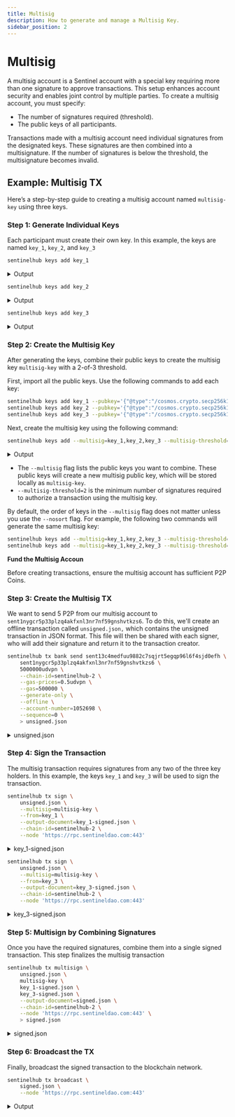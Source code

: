 ```yaml
---
title: Multisig
description: How to generate and manage a Multisig Key.
sidebar_position: 2
---
```


# Multisig

A multisig account is a Sentinel account with a special key requiring more than one signature to approve transactions. This setup enhances account security and enables joint control by multiple parties. To create a multisig account, you must specify:

- The number of signatures required (threshold).
- The public keys of all participants.

Transactions made with a multisig account need individual signatures from the designated keys. These signatures are then combined into a multisignature. If the number of signatures is below the threshold, the multisignature becomes invalid.


## Example: Multisig TX

Here’s a step-by-step guide to creating a multisig account named `multisig-key` using three keys.

### Step 1: Generate Individual Keys

Each participant must create their own key. In this example, the keys are named `key_1`, `key_2`, and `key_3`

```bash
sentinelhub keys add key_1
```

<details>
<summary>Output</summary>
<p>

#### This is the output details of the `key_1`

```text
- name: key_1
  type: local
  address: sent16e34vs3zmp0fjr90rcq888c4padq7g6uh98zk3
  pubkey: '{"@type":"/cosmos.crypto.secp256k1.PubKey","key":"A2azxghav4YItrKC0TYXPf2QX2GrDYgOjicNBS5DyPxK"}'
  mnemonic: ""


**Important** write this mnemonic phrase in a safe place.
It is the only way to recover your account if you ever forget your password.

box yellow pottery flower vendor vivid cigar cream trigger gospel panther twelve donate demise gorilla vacuum grocery theme live kiss proof man follow cheese
```

</p>
</details>


```bash
sentinelhub keys add key_2
```

<details>
<summary>Output</summary>
<p>

```text
- name: key_2
  type: local
  address: sent1sd7hd45p5p8ls22a2em9ezly3v3yjr2dm7rqup
  pubkey: '{"@type":"/cosmos.crypto.secp256k1.PubKey","key":"A6JIWSoDkRnryc+q1Eld8VIJdCTx71Panqa43tgPH45B"}'
  mnemonic: ""


**Important** write this mnemonic phrase in a safe place.
It is the only way to recover your account if you ever forget your password.

floor tissue frequent fashion shell conduct raw glimpse lonely region pull help little state excuse supreme flight insane hurt empty blanket lecture plug upper
```

</p>
</details>

```bash
sentinelhub keys add key_3
```

<details>
<summary>Output</summary>
<p>

```text
- name: key_3
  type: local
  address: sent1r57hfyk2z6txmv7tmuc95erltrw46zfatgnpjt
  pubkey: '{"@type":"/cosmos.crypto.secp256k1.PubKey","key":"AmFjwqac9h7/gawTExDSbNu5ObNPjxSb9D233gBa64CJ"}'
  mnemonic: ""


**Important** write this mnemonic phrase in a safe place.
It is the only way to recover your account if you ever forget your password.

detect artefact lemon budget make beyond tape unaware toast mask volume gate crane viable axis utility wheat make home much royal flee depart spawn
```

</p>
</details>


### Step 2: Create the Multisig Key

After generating the keys, combine their public keys to create the multisig key `multisig-key` with a 2-of-3 threshold.

First, import all the public keys. Use the following commands to add each key:

```bash
sentinelhub keys add key_1 --pubkey='{"@type":"/cosmos.crypto.secp256k1.PubKey","key":"A2azxghav4YItrKC0TYXPf2QX2GrDYgOjicNBS5DyPxK"}'
sentinelhub keys add key_2 --pubkey='{"@type":"/cosmos.crypto.secp256k1.PubKey","key":"A6JIWSoDkRnryc+q1Eld8VIJdCTx71Panqa43tgPH45B"}'
sentinelhub keys add key_3 --pubkey='{"@type":"/cosmos.crypto.secp256k1.PubKey","key":"AmFjwqac9h7/gawTExDSbNu5ObNPjxSb9D233gBa64CJ"}'
```

Next, create the multisig key using the following command:

```bash
sentinelhub keys add --multisig=key_1,key_2,key_3 --multisig-threshold=2 multisig-key
```

<details>
<summary>Output</summary>
<p>

```text
- name: multisig-key
  type: multi
  address: sent13c4medfuu9882c7sqjrt5egqp96l6f4sjd0efh
  pubkey: '{"@type":"/cosmos.crypto.multisig.LegacyAminoPubKey","threshold":2,"public_keys":[{"@type":"/cosmos.crypto.secp256k1.PubKey","key":"AmFjwqac9h7/gawTExDSbNu5ObNPjxSb9D233gBa64CJ"},{"@type":"/cosmos.crypto.secp256k1.PubKey","key":"A6JIWSoDkRnryc+q1Eld8VIJdCTx71Panqa43tgPH45B"},{"@type":"/cosmos.crypto.secp256k1.PubKey","key":"A2azxghav4YItrKC0TYXPf2QX2GrDYgOjicNBS5DyPxK"}]}'
  mnemonic: ""
```

</p>
</details>

- The `--multisig` flag lists the public keys you want to combine. These public keys will create a new multisig public key, which will be stored locally as `multisig-key`.
- `--multisig-threshold=2` is the minimum number of signatures required to authorize a transaction using the multisig key.

By default, the order of keys in the `--multisig` flag does not matter unless you use the `--nosort` flag. For example, the following two commands will generate the same multisig key:

```bash
sentinelhub keys add --multisig=key_1,key_2,key_3 --multisig-threshold=2 multisig-key
sentinelhub keys add --multisig=key_1,key_2,key_3 --multisig-threshold=2 multisig-key
```

**Fund the Multisig Accoun**

Before creating transactions, ensure the multisig account has sufficient P2P Coins.


### Step 3: Create the Multisig TX

We want to send 5 P2P from our multisig account to `sent1nygcr5p33plzq4akfxnl3nr7nf59gnshvtkzs6`. To do this, we'll create an offline transaction called `unsigned.json,` which contains the unsigned transaction in JSON format. This file will then be shared with each signer, who will add their signature and return it to the transaction creator.

```bash
sentinelhub tx bank send sent13c4medfuu9882c7sqjrt5egqp96l6f4sjd0efh \
    sent1nygcr5p33plzq4akfxnl3nr7nf59gnshvtkzs6 \
    5000000udvpn \
    --chain-id=sentinelhub-2 \
    --gas-prices=0.5udvpn \
    --gas=500000 \
    --generate-only \
    --offline \
    --account-number=1052698 \
    --sequence=0 \
    > unsigned.json
```

<details>
<summary>unsigned.json</summary>
<p>

```json
{
   "body":{
      "messages":[
         {
            "@type":"/cosmos.bank.v1beta1.MsgSend",
            "from_address":"sent13c4medfuu9882c7sqjrt5egqp96l6f4sjd0efh",
            "to_address":"sent1nygcr5p33plzq4akfxnl3nr7nf59gnshvtkzs6",
            "amount":[
               {
                  "denom":"udvpn",
                  "amount":"5000000"
               }
            ]
         }
      ],
      "memo":"",
      "timeout_height":"0",
      "extension_options":[
         
      ],
      "non_critical_extension_options":[
         
      ]
   },
   "auth_info":{
      "signer_infos":[
         
      ],
      "fee":{
         "amount":[
            {
               "denom":"udvpn",
               "amount":"250000"
            }
         ],
         "gas_limit":"500000",
         "payer":"",
         "granter":""
      }
   },
   "signatures":[
      
   ]
}
```

</p>
</details>

### Step 4: Sign the Transaction

The multisig transaction requires signatures from any two of the three key holders. In this example, the keys `key_1` and `key_3` will be used to sign the transaction.

```bash
sentinelhub tx sign \
    unsigned.json \
    --multisig=multisig-key \
    --from=key_1 \
    --output-document=key_1-signed.json \
    --chain-id=sentinelhub-2 \
    --node 'https://rpc.sentineldao.com:443'
```

<details>
<summary>key_1-signed.json</summary>
<p>

```json
{
  "signatures": [
    {
      "public_key": {
        "@type": "/cosmos.crypto.secp256k1.PubKey",
        "key": "A2azxghav4YItrKC0TYXPf2QX2GrDYgOjicNBS5DyPxK"
      },
      "data": {
        "single": {
          "mode": "SIGN_MODE_LEGACY_AMINO_JSON",
          "signature": "/vD4D3/an4JLGUr9LI6G6zWv+AIVZsGLohq3eiHhrVZGJxs1M5fznPX/ABYQpvZ5mmP2OjO0TiiCxO2o05o+Ng=="
        }
      },
      "sequence": "0"
    }
  ]
}
```

</p>
</details>

```bash
sentinelhub tx sign \
    unsigned.json \
    --multisig=multisig-key \
    --from=key_3 \
    --output-document=key_3-signed.json \
    --chain-id=sentinelhub-2 \
    --node 'https://rpc.sentineldao.com:443'
```

<details>
<summary>key_3-signed.json</summary>
<p>

```json
{
  "signatures": [
    {
      "public_key": {
        "@type": "/cosmos.crypto.secp256k1.PubKey",
        "key": "AmFjwqac9h7/gawTExDSbNu5ObNPjxSb9D233gBa64CJ"
      },
      "data": {
        "single": {
          "mode": "SIGN_MODE_LEGACY_AMINO_JSON",
          "signature": "vfBZC78eDgnDV8euRDXRpYvf9SY9q0K6bQw5iHsmbV5ZfarEWdcF7ZNP4Ha0hwnjuLmJzy3rRKLRqjQkUTCyuA=="
        }
      },
      "sequence": "0"
    }
  ]
}
```

</p>
</details>

### Step 5: Multisign by Combining Signatures

Once you have the required signatures, combine them into a single signed transaction. This step finalizes the multisig transaction

```bash
sentinelhub tx multisign \
    unsigned.json \
    multisig-key \
    key_1-signed.json \
    key_3-signed.json \
    --output-document=signed.json \
    --chain-id=sentinelhub-2 \
    --node 'https://rpc.sentineldao.com:443' \
    > signed.json
```

<details>
<summary>signed.json</summary>
<p>

```json
{
  "body": {
    "messages": [
      {
        "@type": "/cosmos.bank.v1beta1.MsgSend",
        "from_address": "sent13c4medfuu9882c7sqjrt5egqp96l6f4sjd0efh",
        "to_address": "sent1nygcr5p33plzq4akfxnl3nr7nf59gnshvtkzs6",
        "amount": [
          {
            "denom": "udvpn",
            "amount": "5000000"
          }
        ]
      }
    ],
    "memo": "",
    "timeout_height": "0",
    "extension_options": [],
    "non_critical_extension_options": []
  },
  "auth_info": {
    "signer_infos": [
      {
        "public_key": {
          "@type": "/cosmos.crypto.multisig.LegacyAminoPubKey",
          "threshold": 2,
          "public_keys": [
            {
              "@type": "/cosmos.crypto.secp256k1.PubKey",
              "key": "AmFjwqac9h7/gawTExDSbNu5ObNPjxSb9D233gBa64CJ"
            },
            {
              "@type": "/cosmos.crypto.secp256k1.PubKey",
              "key": "A6JIWSoDkRnryc+q1Eld8VIJdCTx71Panqa43tgPH45B"
            },
            {
              "@type": "/cosmos.crypto.secp256k1.PubKey",
              "key": "A2azxghav4YItrKC0TYXPf2QX2GrDYgOjicNBS5DyPxK"
            }
          ]
        },
        "mode_info": {
          "multi": {
            "bitarray": {
              "extra_bits_stored": 3,
              "elems": "oA=="
            },
            "mode_infos": [
              {
                "single": {
                  "mode": "SIGN_MODE_LEGACY_AMINO_JSON"
                }
              },
              {
                "single": {
                  "mode": "SIGN_MODE_LEGACY_AMINO_JSON"
                }
              }
            ]
          }
        },
        "sequence": "0"
      }
    ],
    "fee": {
      "amount": [
        {
          "denom": "udvpn",
          "amount": "250000"
        }
      ],
      "gas_limit": "500000",
      "payer": "",
      "granter": ""
    }
  },
  "signatures": [
    "CkC98FkLvx4OCcNXx65ENdGli9/1Jj2rQrptDDmIeyZtXll9qsRZ1wXtk0/gdrSHCeO4uYnPLetEotGqNCRRMLK4CkD+8PgPf9qfgksZSv0sjobrNa/4AhVmwYuiGrd6IeGtVkYnGzUzl/Oc9f8AFhCm9nmaY/Y6M7ROKILE7ajTmj42"
  ]
}
```

</p>
</details>

### Step 6: Broadcast the TX

Finally, broadcast the signed transaction to the blockchain network.

```bash
sentinelhub tx broadcast \
    signed.json \
    --node 'https://rpc.sentineldao.com:443'
```
<details>
<summary>Output</summary>
<p>

```text
code: 0
codespace: ""
data: ""
events: []
gas_used: "0"
gas_wanted: "0"
height: "0"
info: ""
logs: []
raw_log: '[]'
timestamp: ""
tx: null
txhash: 5308DBB812FE3D7AC308C6B75044D3BCB085A9F72FC4FFE258421940E9842953
```

</p>
</details>